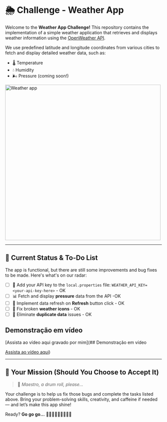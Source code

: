 # 🌦️ Challenge - Weather App

Welcome to the **Weather App Challenge!**
This repository contains the implementation of a simple weather application that retrieves and displays weather information using the [OpenWeather API](https://openweathermap.org/api).

We use predefined latitude and longitude coordinates from various cities to fetch and display detailed weather data, such as:

- 🌡️ Temperature
- 💧 Humidity
- 🌬️ Pressure (coming soon!)

<img src="weather_app.gif" alt="Weather app" height="500">

---

## 🚧 Current Status & To-Do List

The app is functional, but there are still some improvements and bug fixes to be made. Here's what's on our radar:

- [ ] 🔑 Add your API key to the `local.properties` file:
`WEATHER_API_KEY= <your-api-key-here>` - OK
- [ ] 📊 Fetch and display **pressure** data from the API -OK
- [ ] 🔄 Implement data refresh on **Refresh** button click - OK
- [ ] 🎨 Fix broken **weather icons** - OK
- [ ] 🧹 Eliminate **duplicate data** issues - OK

## Demonstração em vídeo

[Assista ao vídeo aqui gravado por mim](## Demonstração em vídeo

[Assista ao vídeo aqui](https://drive.google.com/file/d/1LIhSCKlQuNJ0I-dRcQRuatuaoFzWe-re/view?usp=sharing))

---

## 🧠 Your Mission (Should You Choose to Accept It)

> 🎺 *Maestro, a drum roll, please...*

Your challenge is to help us fix those bugs and complete the tasks listed above.
Bring your problem-solving skills, creativity, and caffeine if needed — and let’s make this app shine!

Ready?
**Go go go...**
🚀🚀🚀🚀🚀🚀🚀🚀🚀



